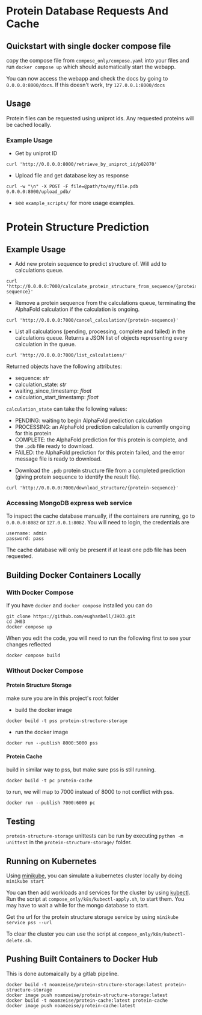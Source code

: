 # Protein Database Requests And Cache 

## Quickstart with single docker compose file

copy the compose file from `compose_only/compose.yaml` into your files and run 
```docker compose up```
which should automatically start the webapp.

You can now access the webapp and check the docs by going to
`0.0.0.0:8000/docs`. If this doesn't work, try `127.0.0.1:8000/docs`

## Usage

Protein files can be requested using uniprot ids. Any requested proteins
will be cached locally.

### Example Usage

* Get by uniprot ID
```
curl 'http://0.0.0.0:8000/retrieve_by_uniprot_id/p02070'
```

* Upload file and get database key as response
```
curl -w "\n" -X POST -F file=@path/to/my/file.pdb 0.0.0.0:8000/upload_pdb/
```

* see `example_scripts/` for more usage examples.

# Protein Structure Prediction

## Example Usage

* Add new protein sequence to predict structure of. Will add to calculations queue.
```
curl 'http://0.0.0.0:7000/calculate_protein_structure_from_sequence/{protein-sequence}'
```

* Remove a protein sequence from the calculations queue, terminating the AlphaFold calculation if the calculation is ongoing.
```
curl 'http://0.0.0.0:7000/cancel_calculation/{protein-sequence}'
```

* List all calculations (pending, processing, complete and failed) in the calculations queue. Returns a JSON list of objects representing every calculation in the queue.
```
curl 'http://0.0.0.0:7000/list_calculations/'
```

Returned objects have the following attributes:
- sequence: *str*
- calculation_state: *str*
- waiting_since_timestamp: *float*
- calculation_start_timestamp: *float*

`calculation_state` can take the following values:
- PENDING: waiting to begin AlphaFold prediction calculation
- PROCESSING: an AlphaFold prediction calculation is currently ongoing for this protein
- COMPLETE: the AlphaFold prediction for this protein is complete, and the `.pdb` file ready to download.
- FAILED: the AlphaFold prediction for this protein failed, and the error message file is ready to download.

* Download the `.pdb` protein structure file from a completed prediction (giving protein sequence to identify the result file).
```
curl 'http://0.0.0.0:7000/download_structure/{protein-sequence}'
```

### Accessing MongoDB express web service
To inspect the cache database manually, if the containers are running, go to
`0.0.0.0:8082` or `127.0.0.1:8082`.
You will need to login, the credentials are 
```
username: admin
password: pass
```

The cache database will only be present if at least one pdb file has been requested.

## Building Docker Containers Locally

### With Docker Compose

If you have `docker` and `docker compose` installed you can do
```
git clone https://github.com/eughanbell/JH03.git
cd JH03
docker compose up
```

When you edit the code, you will need to run the following first to see your changes reflected
```
docker compose build
```

### Without Docker Compose

#### Protein Structure Storage

make sure you are in this project's root folder

* build the docker image
```
docker build -t pss protein-structure-storage
```
* run the docker image
```
docker run --publish 8000:5000 pss
```

#### Protein Cache
	
build in similar way to pss, but make sure pss is still running.
```
docker build -t pc protein-cache
```
to run, we will map to 7000 instead of 8000 to not conflict with pss.
```
docker run --publish 7000:6000 pc
```

## Testing
`protein-structure-storage` unittests can be run by executing `python -m unittest` in the `protein-structure-storage/` folder.

## Running on Kubernetes

Using [minikube](https://minikube.sigs.k8s.io/docs/start/), you can simulate a kubernetes cluster locally by doing
```minikube start```

You can then add workloads and services for the cluster by using [kubectl](https://kubernetes.io/docs/tasks/tools/). Run the script at `compose_only/k8s/kubectl-apply.sh`, to start them.
You may have to wait a while for the mongo database to start.

Get the url for the protein structure storage service by using 
```minikube service pss --url```

To clear the cluster you can use the script at `compose_only/k8s/kubectl-delete.sh`.

## Pushing Built Containers to Docker Hub

This is done automaically by a gitlab pipeline.

```
docker build -t noamzeise/protein-structure-storage:latest protein-structure-storage
docker image push noamzeise/protein-structure-storage:latest
docker build -t noamzeise/protein-cache:latest protein-cache
docker image push noamzeise/protein-cache:latest
```

